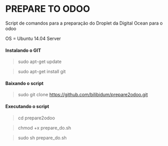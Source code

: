 # PREPARE TO ODOO

Script de comandos para a preparação do Droplet da Digital Ocean para o odoo

OS = Ubuntu 14.04 Server

#### Instalando o GIT 

> sudo apt-get update

> sudo apt-get install git

#### Baixando o script
> sudo git clone https://github.com/bilibidum/prepare2odoo.git


#### Executando o script
> cd prepare2odoo

> chmod +x prepare_do.sh

> sudo sh prepare_do.sh
